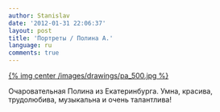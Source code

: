 ```yaml
---
author: Stanislav
date: '2012-01-31 22:06:37'
layout: post
title: 'Портреты / Полина А.'
language: ru
comments: true
---
```


[{% img center /images/drawings/pa_500.jpg %}](/images/drawings/pa.jpg)

Очаровательная Полина из Екатеринбурга. Умна, красива, трудолюбива, музыкальна
и очень талантлива!

